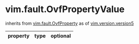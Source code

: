 vim.fault.OvfPropertyValue
==========================
inherits from [vim.fault.OvfProperty](docs/vim.fault.OvfProperty.md)
as of [vim.version.version5](docs/vim.version.md)

| property | type | optional |
|:---------|:-----|:---------|
